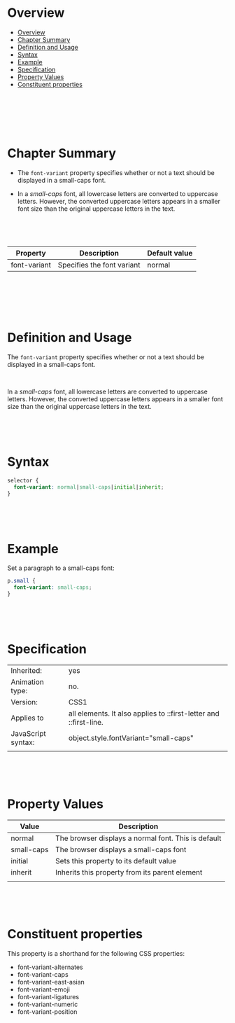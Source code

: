 # Overview

- [Overview](#overview)
- [Chapter Summary](#chapter-summary)
- [Definition and Usage](#definition-and-usage)
- [Syntax](#syntax)
- [Example](#example)
- [Specification](#specification)
- [Property Values](#property-values)
- [Constituent properties](#constituent-properties)

&nbsp;

&nbsp;

&nbsp;

# Chapter Summary

- The `font-variant` property specifies whether or not a text should be displayed in a small-caps font.

- In a _small-caps_ font, all lowercase letters are converted to uppercase letters. However, the converted uppercase letters appears in a smaller font size than the original uppercase letters in the text.

&nbsp;

&nbsp;

| Property     | Description                | Default value |
| ------------ | -------------------------- | ------------- |
| font-variant | Specifies the font variant | normal        |

&nbsp;

&nbsp;

&nbsp;

# Definition and Usage

The `font-variant` property specifies whether or not a text should be displayed in a small-caps font.

&nbsp;

In a _small-caps_ font, all lowercase letters are converted to uppercase letters. However, the converted uppercase letters appears in a smaller font size than the original uppercase letters in the text.

&nbsp;

&nbsp;

# Syntax

```css
selector {
  font-variant: normal|small-caps|initial|inherit;
}
```

&nbsp;

&nbsp;

# Example

Set a paragraph to a small-caps font:

```css
p.small {
  font-variant: small-caps;
}
```

&nbsp;

&nbsp;

# Specification

|                    |                                                                   |
| ------------------ | ----------------------------------------------------------------- |
| Inherited:         | yes                                                               |
| Animation type:    | no.                                                               |
| Version:           | CSS1                                                              |
| Applies to         | all elements. It also applies to ::first-letter and ::first-line. |
| JavaScript syntax: | object.style.fontVariant="small-caps"                             |
|                    |                                                                   |

&nbsp;

&nbsp;

# Property Values

| Value      | Description                                         |
| ---------- | --------------------------------------------------- |
| normal     | The browser displays a normal font. This is default |
| small-caps | The browser displays a small-caps font              |
| initial    | Sets this property to its default value             |
| inherit    | Inherits this property from its parent element      |
|            |                                                     |

&nbsp;

&nbsp;

# Constituent properties

This property is a shorthand for the following CSS properties:

- font-variant-alternates
- font-variant-caps
- font-variant-east-asian
- font-variant-emoji
- font-variant-ligatures
- font-variant-numeric
- font-variant-position
